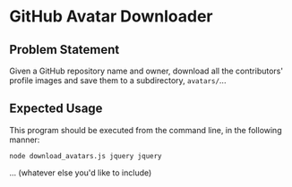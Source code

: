# GitHub Avatar Downloader

## Problem Statement

Given a GitHub repository name and owner, download all the contributors' profile images and save them to a subdirectory, `avatars/`...

## Expected Usage

This program should be executed from the command line, in the following manner:

`node download_avatars.js jquery jquery`

... (whatever else you'd like to include)